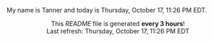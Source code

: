 My name is Tanner and today is Thursday, October 17, 11:26 PM EDT.

<p align="center">This <i>README</i> file is generated <b>every 3 hours</b>!</br>Last refresh: Thursday, October 17, 11:26 PM EDT<br /></p>
